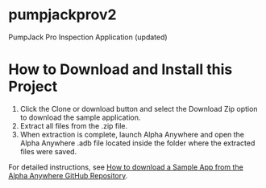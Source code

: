 # pumpjackprov2
PumpJack Pro Inspection Application (updated)

# How to Download and Install this Project
1. Click the Clone or download button and select the Download Zip option to download the sample application.
2. Extract all files from the .zip file.
3. When extraction is complete, launch Alpha Anywhere and open the Alpha Anywhere .adb file located inside the folder where the extracted files were saved.

For detailed instructions, see [How to download a Sample App from the Alpha Anywhere GitHub Repository](https://www.alphasoftware.com/documentation/index?search=how%20to%20download%20a%20sample%20app%20from%20the%20alpha%20anywhere%20github%20repository).
